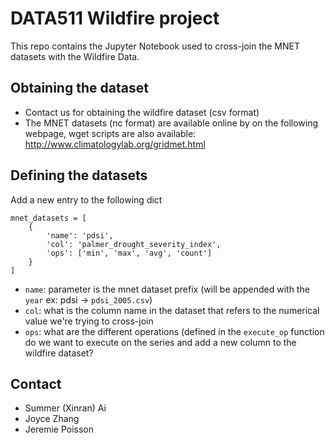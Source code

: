 # DATA511 Wildfire project

This repo contains the Jupyter Notebook used to cross-join the MNET datasets with the Wildfire Data.

## Obtaining the dataset
- Contact us for obtaining the wildfire dataset (csv format)
- The MNET datasets (nc format) are available online by on the following webpage, wget scripts are also available: http://www.climatologylab.org/gridmet.html

## Defining the datasets
Add a new entry to the following dict
```
mnet_datasets = [
    {
        'name': 'pdsi',
        'col': 'palmer_drought_severity_index',
        'ops': ['min', 'max', 'avg', 'count']
    }
]
```

- `name`: parameter is the mnet dataset prefix (will be appended with the `year` ex: pdsi -> `pdsi_2005.csv`)
- `col`: what is the column name in the dataset that refers to the numerical value we're trying to cross-join
- `ops`: what are the different operations (defined in the `execute_op` function do we want to execute on the series and add a new column to the wildfire dataset? 

## Contact
- Summer (Xinran) Ai 
- Joyce Zhang
- Jeremie Poisson

